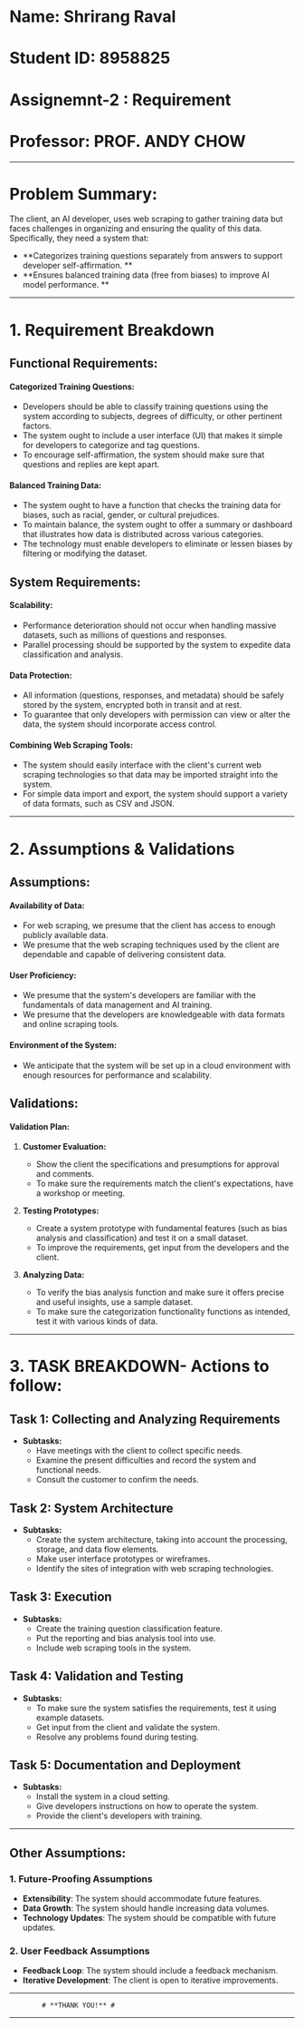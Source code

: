 # Name: Shrirang Raval
# Student ID: 8958825
# Assignemnt-2 : Requirement 
# Professor: PROF. ANDY CHOW



---

# Problem Summary:
The client, an AI developer, uses web scraping to gather training data but faces challenges in organizing and ensuring the quality of this data. Specifically, they need a system that:

- **Categorizes training questions separately from answers to support developer self-affirmation. **
- **Ensures balanced training data (free from biases) to improve AI model performance. **

---


# 1. Requirement Breakdown

## Functional Requirements:

#### Categorized Training Questions:
- Developers should be able to classify training questions using the system according to subjects, degrees of difficulty, or other pertinent factors.
- The system ought to include a user interface (UI) that makes it simple for developers to categorize and tag questions.
- To encourage self-affirmation, the system should make sure that questions and replies are kept apart.

#### Balanced Training Data:
- The system ought to have a function that checks the training data for biases, such as racial, gender, or cultural prejudices.
- To maintain balance, the system ought to offer a summary or dashboard that illustrates how data is distributed across various categories.
- The technology must enable developers to eliminate or lessen biases by filtering or modifying the dataset.

## System Requirements:

#### Scalability:
- Performance deterioration should not occur when handling massive datasets, such as millions of questions and responses.
- Parallel processing should be supported by the system to expedite data classification and analysis.

#### Data Protection:
- All information (questions, responses, and metadata) should be safely stored by the system, encrypted both in transit and at rest.
- To guarantee that only developers with permission can view or alter the data, the system should incorporate access control.

#### Combining Web Scraping Tools:
- The system should easily interface with the client's current web scraping technologies so that data may be imported straight into the system.
- For simple data import and export, the system should support a variety of data formats, such as CSV and JSON.



---


# 2. Assumptions & Validations

## Assumptions:

#### Availability of Data:
- For web scraping, we presume that the client has access to enough publicly available data.
- We presume that the web scraping techniques used by the client are dependable and capable of delivering consistent data.

#### User Proficiency:
- We presume that the system's developers are familiar with the fundamentals of data management and AI training.
- We presume that the developers are knowledgeable with data formats and online scraping tools.

#### Environment of the System:
- We anticipate that the system will be set up in a cloud environment with enough resources for performance and scalability.




## Validations:

#### Validation Plan:
1. **Customer Evaluation:**
   - Show the client the specifications and presumptions for approval and comments.
   - To make sure the requirements match the client's expectations, have a workshop or meeting.

2. **Testing Prototypes:**
   - Create a system prototype with fundamental features (such as bias analysis and classification) and test it on a small dataset.
   - To improve the requirements, get input from the developers and the client.

3. **Analyzing Data:**
   - To verify the bias analysis function and make sure it offers precise and useful insights, use a sample dataset.
   - To make sure the categorization functionality functions as intended, test it with various kinds of data.


---






# 3. TASK BREAKDOWN- Actions to follow:


## Task 1: Collecting and Analyzing Requirements
- **Subtasks:**
  - Have meetings with the client to collect specific needs.
  - Examine the present difficulties and record the system and functional needs.
  - Consult the customer to confirm the needs.

## Task 2: System Architecture
- **Subtasks:**
  - Create the system architecture, taking into account the processing, storage, and data flow elements.
  - Make user interface prototypes or wireframes.
  - Identify the sites of integration with web scraping technologies.

## Task 3: Execution
- **Subtasks:**
  - Create the training question classification feature.
  - Put the reporting and bias analysis tool into use.
  - Include web scraping tools in the system.

## Task 4: Validation and Testing
- **Subtasks:**
  - To make sure the system satisfies the requirements, test it using example datasets.
  - Get input from the client and validate the system.
  - Resolve any problems found during testing.

## Task 5: Documentation and Deployment
- **Subtasks:**
  - Install the system in a cloud setting.
  - Give developers instructions on how to operate the system.
  - Provide the client's developers with training.


---

## Other Assumptions:
### 1. Future-Proofing Assumptions
- **Extensibility**: The system should accommodate future features.
- **Data Growth**: The system should handle increasing data volumes.
- **Technology Updates**: The system should be compatible with future updates.

### 2. User Feedback Assumptions
- **Feedback Loop**: The system should include a feedback mechanism.
- **Iterative Development**: The client is open to iterative improvements.

---


			# **THANK YOU!** #
---

